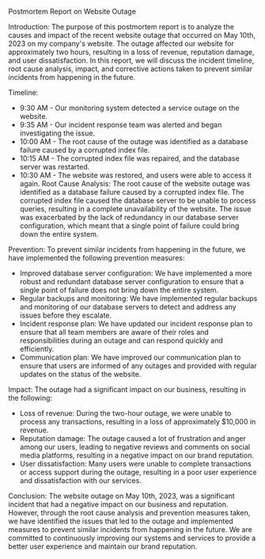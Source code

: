 Postmortem Report on Website Outage

Introduction:
The purpose of this postmortem report is to analyze the causes and impact of the recent website outage that occurred on May 10th, 2023 on my company's website. The outage affected our website for approximately two hours, resulting in a loss of revenue, reputation damage, and user dissatisfaction. In this report, we will discuss the incident timeline, root cause analysis, impact, and corrective actions taken to prevent similar incidents from happening in the future.

Timeline:
- 9:30 AM - Our monitoring system detected a service outage on the website.
- 9:35 AM - Our incident response team was alerted and began investigating the issue.
- 10:00 AM - The root cause of the outage was identified as a database failure caused by a corrupted index file.
- 10:15 AM - The corrupted index file was repaired, and the database server was restarted.
- 10:30 AM - The website was restored, and users were able to access it again.
Root Cause Analysis:
The root cause of the website outage was identified as a database failure caused by a corrupted index file. The corrupted index file caused the database server to be unable to process queries, resulting in a complete unavailability of the website. The issue was exacerbated by the lack of redundancy in our database server configuration, which meant that a single point of failure could bring down the entire system.

Prevention:
To prevent similar incidents from happening in the future, we have implemented the following prevention measures:
- Improved database server configuration: We have implemented a more robust and redundant database server configuration to ensure that a single point of failure does not bring down the entire system.
- Regular backups and monitoring: We have implemented regular backups and monitoring of our database servers to detect and address any issues before they escalate.
- Incident response plan: We have updated our incident response plan to ensure that all team members are aware of their roles and responsibilities during an outage and can respond quickly and efficiently.
- Communication plan: We have improved our communication plan to ensure that users are informed of any outages and provided with regular updates on the status of the website.

Impact:
The outage had a significant impact on our business, resulting in the following:
- Loss of revenue: During the two-hour outage, we were unable to process any transactions, resulting in a loss of approximately $10,000 in revenue.
- Reputation damage: The outage caused a lot of frustration and anger among our users, leading to negative reviews and comments on social media platforms, resulting in a negative impact on our brand reputation.
- User dissatisfaction: Many users were unable to complete transactions or access support during the outage, resulting in a poor user experience and dissatisfaction with our services.

Conclusion:
The website outage on May 10th, 2023, was a significant incident that had a negative impact on our business and reputation. However, through the root cause analysis and prevention measures taken, we have identified the issues that led to the outage and implemented measures to prevent similar incidents from happening in the future. We are committed to continuously improving our systems and services to provide a better user experience and maintain our brand reputation.

